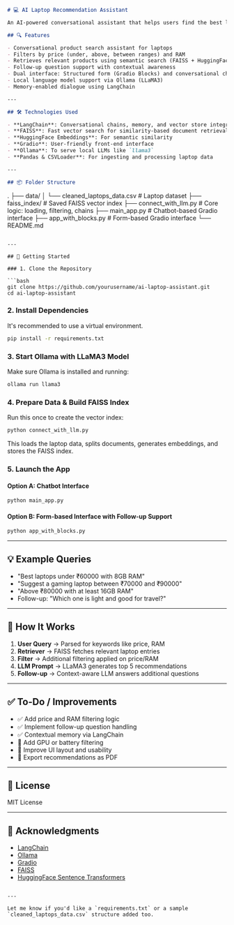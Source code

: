 ```markdown
# 💻 AI Laptop Recommendation Assistant

An AI-powered conversational assistant that helps users find the best laptops based on their requirements such as price, RAM, and usage needs (e.g., gaming, office work). It supports follow-up questions and remembers previous context for a personalized experience.

## 🔍 Features

- Conversational product search assistant for laptops
- Filters by price (under, above, between ranges) and RAM
- Retrieves relevant products using semantic search (FAISS + HuggingFace embeddings)
- Follow-up question support with contextual awareness
- Dual interface: Structured form (Gradio Blocks) and conversational chatbot (Gradio Chatbot)
- Local language model support via Ollama (LLaMA3)
- Memory-enabled dialogue using LangChain

---

## 🛠️ Technologies Used

- **LangChain**: Conversational chains, memory, and vector store integrations
- **FAISS**: Fast vector search for similarity-based document retrieval
- **HuggingFace Embeddings**: For semantic similarity
- **Gradio**: User-friendly front-end interface
- **Ollama**: To serve local LLMs like `llama3`
- **Pandas & CSVLoader**: For ingesting and processing laptop data

---

## 📦 Folder Structure

```

.
├── data/
│   └── cleaned\_laptops\_data.csv         # Laptop dataset
├── faiss\_index/                         # Saved FAISS vector index
├── connect\_with\_llm.py                 # Core logic: loading, filtering, chains
├── main\_app.py                         # Chatbot-based Gradio interface
├── app\_with\_blocks.py                  # Form-based Gradio interface
└── README.md

````

---

## 🚀 Getting Started

### 1. Clone the Repository

```bash
git clone https://github.com/yourusername/ai-laptop-assistant.git
cd ai-laptop-assistant
````

### 2. Install Dependencies

It's recommended to use a virtual environment.

```bash
pip install -r requirements.txt
```

### 3. Start Ollama with LLaMA3 Model

Make sure Ollama is installed and running:

```bash
ollama run llama3
```

### 4. Prepare Data & Build FAISS Index

Run this once to create the vector index:

```bash
python connect_with_llm.py
```

This loads the laptop data, splits documents, generates embeddings, and stores the FAISS index.

### 5. Launch the App

#### Option A: Chatbot Interface

```bash
python main_app.py
```

#### Option B: Form-based Interface with Follow-up Support

```bash
python app_with_blocks.py
```

---

## 💡 Example Queries

* "Best laptops under ₹60000 with 8GB RAM"
* "Suggest a gaming laptop between ₹70000 and ₹90000"
* "Above ₹80000 with at least 16GB RAM"
* Follow-up: "Which one is light and good for travel?"

---

## 🧠 How It Works

1. **User Query** → Parsed for keywords like price, RAM
2. **Retriever** → FAISS fetches relevant laptop entries
3. **Filter** → Additional filtering applied on price/RAM
4. **LLM Prompt** → LLaMA3 generates top 5 recommendations
5. **Follow-up** → Context-aware LLM answers additional questions

---

## ✅ To-Do / Improvements

* ✅ Add price and RAM filtering logic
* ✅ Implement follow-up question handling
* ✅ Contextual memory via LangChain
* 🔄 Add GPU or battery filtering
* 🔄 Improve UI layout and usability
* 🔄 Export recommendations as PDF

---

## 📄 License

MIT License

---

## 🙏 Acknowledgments

* [LangChain](https://github.com/langchain-ai/langchain)
* [Ollama](https://ollama.com)
* [Gradio](https://www.gradio.app/)
* [FAISS](https://github.com/facebookresearch/faiss)
* [HuggingFace Sentence Transformers](https://www.sbert.net/)

```

---

Let me know if you'd like a `requirements.txt` or a sample `cleaned_laptops_data.csv` structure added too.
```


